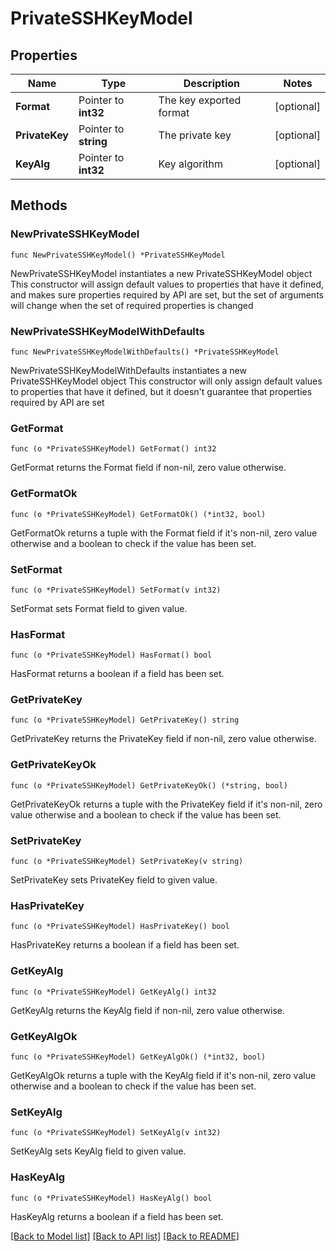 # PrivateSSHKeyModel

## Properties

Name | Type | Description | Notes
------------ | ------------- | ------------- | -------------
**Format** | Pointer to **int32** | The key exported format | [optional] 
**PrivateKey** | Pointer to **string** | The private key | [optional] 
**KeyAlg** | Pointer to **int32** | Key algorithm | [optional] 

## Methods

### NewPrivateSSHKeyModel

`func NewPrivateSSHKeyModel() *PrivateSSHKeyModel`

NewPrivateSSHKeyModel instantiates a new PrivateSSHKeyModel object
This constructor will assign default values to properties that have it defined,
and makes sure properties required by API are set, but the set of arguments
will change when the set of required properties is changed

### NewPrivateSSHKeyModelWithDefaults

`func NewPrivateSSHKeyModelWithDefaults() *PrivateSSHKeyModel`

NewPrivateSSHKeyModelWithDefaults instantiates a new PrivateSSHKeyModel object
This constructor will only assign default values to properties that have it defined,
but it doesn't guarantee that properties required by API are set

### GetFormat

`func (o *PrivateSSHKeyModel) GetFormat() int32`

GetFormat returns the Format field if non-nil, zero value otherwise.

### GetFormatOk

`func (o *PrivateSSHKeyModel) GetFormatOk() (*int32, bool)`

GetFormatOk returns a tuple with the Format field if it's non-nil, zero value otherwise
and a boolean to check if the value has been set.

### SetFormat

`func (o *PrivateSSHKeyModel) SetFormat(v int32)`

SetFormat sets Format field to given value.

### HasFormat

`func (o *PrivateSSHKeyModel) HasFormat() bool`

HasFormat returns a boolean if a field has been set.

### GetPrivateKey

`func (o *PrivateSSHKeyModel) GetPrivateKey() string`

GetPrivateKey returns the PrivateKey field if non-nil, zero value otherwise.

### GetPrivateKeyOk

`func (o *PrivateSSHKeyModel) GetPrivateKeyOk() (*string, bool)`

GetPrivateKeyOk returns a tuple with the PrivateKey field if it's non-nil, zero value otherwise
and a boolean to check if the value has been set.

### SetPrivateKey

`func (o *PrivateSSHKeyModel) SetPrivateKey(v string)`

SetPrivateKey sets PrivateKey field to given value.

### HasPrivateKey

`func (o *PrivateSSHKeyModel) HasPrivateKey() bool`

HasPrivateKey returns a boolean if a field has been set.

### GetKeyAlg

`func (o *PrivateSSHKeyModel) GetKeyAlg() int32`

GetKeyAlg returns the KeyAlg field if non-nil, zero value otherwise.

### GetKeyAlgOk

`func (o *PrivateSSHKeyModel) GetKeyAlgOk() (*int32, bool)`

GetKeyAlgOk returns a tuple with the KeyAlg field if it's non-nil, zero value otherwise
and a boolean to check if the value has been set.

### SetKeyAlg

`func (o *PrivateSSHKeyModel) SetKeyAlg(v int32)`

SetKeyAlg sets KeyAlg field to given value.

### HasKeyAlg

`func (o *PrivateSSHKeyModel) HasKeyAlg() bool`

HasKeyAlg returns a boolean if a field has been set.


[[Back to Model list]](../README.md#documentation-for-models) [[Back to API list]](../README.md#documentation-for-api-endpoints) [[Back to README]](../README.md)


